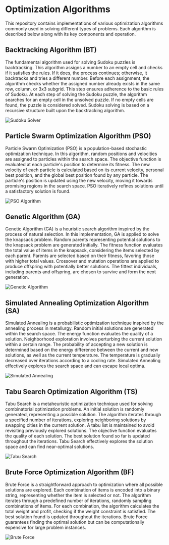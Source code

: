 # Optimization Algorithms

This repository contains implementations of various optimization algorithms commonly used in solving different types of problems. Each algorithm is described below along with its key components and operation.

## Backtracking Algorithm (BT)

The fundamental algorithm used for solving Sudoku puzzles is backtracking. This algorithm assigns a number to an empty cell and checks if it satisfies the rules. If it does, the process continues; otherwise, it backtracks and tries a different number. Before each assignment, the algorithm checks whether the assigned number already exists in the same row, column, or 3x3 subgrid. This step ensures adherence to the basic rules of Sudoku. At each step of solving the Sudoku puzzle, the algorithm searches for an empty cell in the unsolved puzzle. If no empty cells are found, the puzzle is considered solved. Sudoku solving is based on a recursive structure built upon the backtracking algorithm.

![Sudoku Solver](https://github.com/mertmetin1/OptimizationAlgorithms/assets/98667673/3f3ff38a-04aa-47bb-b0ab-16fe9ef20ef5)

## Particle Swarm Optimization Algorithm (PSO)

Particle Swarm Optimization (PSO) is a population-based stochastic optimization technique. In this algorithm, random positions and velocities are assigned to particles within the search space. The objective function is evaluated at each particle's position to determine its fitness. The new velocity of each particle is calculated based on its current velocity, personal best position, and the global best position found by any particle. The particle's position is updated using the new velocity, moving it towards promising regions in the search space. PSO iteratively refines solutions until a satisfactory solution is found.

![PSO Algorithm](https://github.com/mertmetin1/OptimizationAlgorithms/assets/98667673/df73e643-e46e-4ee1-babc-78b0a14d0721)

## Genetic Algorithm (GA)

Genetic Algorithm (GA) is a heuristic search algorithm inspired by the process of natural selection. In this implementation, GA is applied to solve the knapsack problem. Random parents representing potential solutions to the knapsack problem are generated initially. The fitness function evaluates the total value of items in the knapsack, considering the items selected by each parent. Parents are selected based on their fitness, favoring those with higher total values. Crossover and mutation operations are applied to produce offspring with potentially better solutions. The fittest individuals, including parents and offspring, are chosen to survive and form the next generation.

![Genetic Algorithm](https://github.com/mertmetin1/OptimizationAlgorithms/assets/98667673/e78b6b99-d249-48aa-b8b3-05c37b0d1977)

## Simulated Annealing Optimization Algorithm (SA)

Simulated Annealing is a probabilistic optimization technique inspired by the annealing process in metallurgy. Random initial solutions are generated within the search space. The energy function evaluates the quality of a solution. Neighborhood exploration involves perturbing the current solution within a certain range. The probability of accepting a new solution is determined based on the energy difference between the current and new solutions, as well as the current temperature. The temperature is gradually decreased over iterations according to a cooling rate. Simulated Annealing effectively explores the search space and can escape local optima.

![Simulated Annealing](https://github.com/mertmetin1/OptimizationAlgorithms/assets/98667673/ebae155b-d343-41e1-992f-157118d2b5f1)

## Tabu Search Optimization Algorithm (TS)

Tabu Search is a metaheuristic optimization technique used for solving combinatorial optimization problems. An initial solution is randomly generated, representing a possible solution. The algorithm iterates through a specified number of iterations, exploring neighboring solutions by swapping cities in the current solution. A tabu list is maintained to avoid revisiting previously explored solutions. The objective function evaluates the quality of each solution. The best solution found so far is updated throughout the iterations. Tabu Search effectively explores the solution space and can find near-optimal solutions.

![Tabu Search](https://github.com/mertmetin1/OptimizationAlgorithms/assets/98667673/0314ed3f-b31c-4d9b-ac3d-63ca0e7782ea)

## Brute Force Optimization Algorithm (BF)

Brute Force is a straightforward approach to optimization where all possible solutions are explored. Each combination of items is encoded into a binary string, representing whether the item is selected or not. The algorithm iterates through a predefined number of iterations, randomly sampling combinations of items. For each combination, the algorithm calculates the total weight and profit, checking if the weight constraint is satisfied. The best solution found is updated throughout the iterations. Brute Force guarantees finding the optimal solution but can be computationally expensive for large problem instances.

![Brute Force](https://github.com/mertmetin1/OptimizationAlgorithms/assets/98667673/d69bcd3b-2fdb-4005-8fd7-3bacf94907a3)

